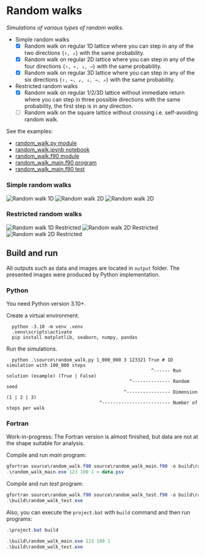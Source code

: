 # Random walks

_Simulations of various types of random walks._

- Simple random walks
  - [x] Random walk on regular 1D lattice where you can step in any of the two directions `{↑, ↓}` with the same probability.
  - [x] Random walk on regular 2D lattice where you can step in any of the four directions `{↑, ←, ↓, →}` with the same probability.
  - [x] Random walk on regular 3D lattice where you can step in any of the six directions `{↑, ←, ↙, ↓, →, ↗}` with the same probability.

- Restricted random walks
  - [x] Random walk on regular 1/2/3D lattice without immediate return where you can step in three possible directions with the same probability,
      the first step is in any direction.
  - [ ] Random walk on the square lattice without crossing i.e. self-avoiding random walk.

See the examples:

- [random_walk.py module](source/random_walk.py)
- [random_walk.ipynb notebook](source/random_walk.ipynb)
- [random_walk.f90 module](source/random_walk.f90)
- [random_walk_main.f90 program](source/random_walk_main.f90)
- [random_walk_main.f90 test](source/random_walk_test.f90)

### Simple random walks

![Random walk 1D](output/RandomWalk1D-restricted=False.png "Random walk 1D")
![Random walk 2D](output/RandomWalk2D-restricted=False.png "Random walk 2D")
![Random walk 2D](output/RandomWalk3D-restricted=False.png "Random walk 3D")

### Restricted random walks

![Random walk 1D Restricted](output/RandomWalk1D-restricted=True.png "Random walk 1D Restricted")
![Random walk 2D Restricted](output/RandomWalk2D-restricted=True.png "Random walk 2D Restricted")
![Random walk 2D Restricted](output/RandomWalk3D-restricted=True.png "Random walk 3D Restricted")

## Build and run

All outputs such as data and images are located in `output` folder.
The presented images were produced by Python implementation.

### Python

You need Python version 3.10+.

Create a virtual environment.

      python -3.10 -m venv .venv
      .venv\scripts\activate
      pip install matplotlib, seaborn, numpy, pandas

Run the simulations.

      python .\source\random_walk.py 1_000_000 3 123321 True # 1D simulation with 100_000 steps
                                                         ^------ Run solution (example) (True | False)
                                                 ^-------------- Random seed
                                               ^---------------- Dimension (1 | 2 | 3)
                                      ^------------------------- Number of steps per walk

### Fortran

Work-in-progress: The Fortran version is almost finished, but data are not at the shape suitable for analysis.

Compile and run *main* program:

```powershell
gfortran source\random_walk.f90 source\random_walk_main.f90 -o build\random_walk_main.exe
.\random_walk_main.exe 123 100 1 > data.psv
```

Compile and run *test* program:

```powershell
gfortran source\random_walk.f90 source\random_walk_test.f90 -o build\random_walk_test.exe
.\build\random_walk_test.exe
```

Also, you can execute the `project.bat` with `build` command and then run programs:

```powershell
.\project.bat build

.\build\random_walk_main.exe 123 100 1
.\build\random_walk_test.exe
```
